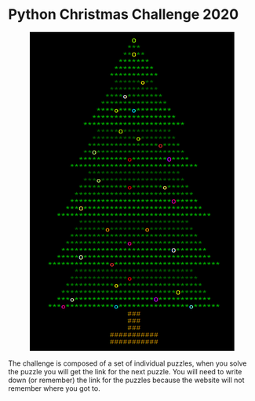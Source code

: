 # Python Christmas Challenge 2020

<p align="center">
  <img width="417" height="650" src="Python_Xmas_tree.png">
</p>

The challenge is composed of a set of individual puzzles, when you solve the puzzle you will get the link for the next puzzle. You will need to write down (or remember) the link for the puzzles because the website will not remember where you got to. 